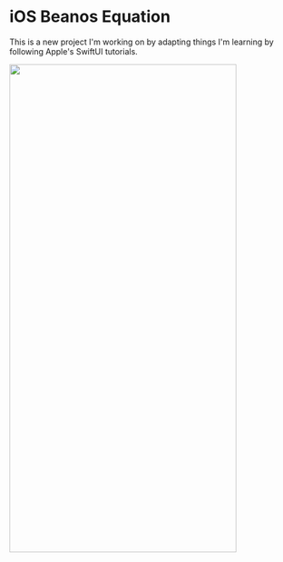 # iOS Beanos Equation
This is a new project I'm working on by adapting things I'm learning by following Apple's SwiftUI tutorials.

<img src="https://github.com/HarrisonHutton/iOS-Beanos-Equation/blob/main/Beanos_App.gif" width="400" height="860" />
